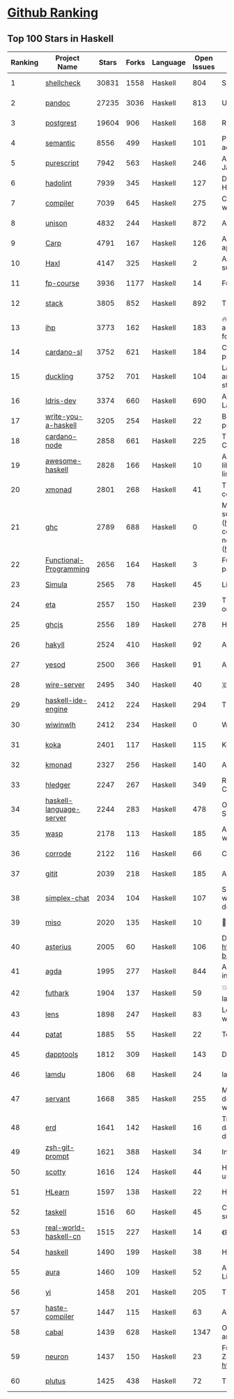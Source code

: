 [Github Ranking](../README.md)
==========

## Top 100 Stars in Haskell

| Ranking | Project Name | Stars | Forks | Language | Open Issues | Description | Last Commit |
| ------- | ------------ | ----- | ----- | -------- | ----------- | ----------- | ----------- |
| 1 | [shellcheck](https://github.com/koalaman/shellcheck) | 30831 | 1558 | Haskell | 804 | ShellCheck, a static analysis tool for shell scripts | 2022-12-15T23:48:11Z |
| 2 | [pandoc](https://github.com/jgm/pandoc) | 27235 | 3036 | Haskell | 813 | Universal markup converter | 2022-12-17T22:56:13Z |
| 3 | [postgrest](https://github.com/PostgREST/postgrest) | 19604 | 906 | Haskell | 168 | REST API for any Postgres database | 2022-12-16T04:06:37Z |
| 4 | [semantic](https://github.com/github/semantic) | 8556 | 499 | Haskell | 101 | Parsing, analyzing, and comparing source code across many languages | 2022-07-22T15:39:27Z |
| 5 | [purescript](https://github.com/purescript/purescript) | 7942 | 563 | Haskell | 246 | A strongly-typed language that compiles to JavaScript | 2022-12-16T10:47:57Z |
| 6 | [hadolint](https://github.com/hadolint/hadolint) | 7939 | 345 | Haskell | 127 | Dockerfile linter, validate inline bash, written in Haskell | 2022-12-07T13:37:00Z |
| 7 | [compiler](https://github.com/elm/compiler) | 7039 | 645 | Haskell | 275 | Compiler for Elm, a functional language for reliable webapps. | 2022-11-19T12:39:08Z |
| 8 | [unison](https://github.com/unisonweb/unison) | 4832 | 244 | Haskell | 872 | A friendly programming language from the future | 2022-12-17T04:24:34Z |
| 9 | [Carp](https://github.com/carp-lang/Carp) | 4791 | 167 | Haskell | 126 | A statically typed lisp, without a GC, for real-time applications. | 2022-12-05T15:31:00Z |
| 10 | [Haxl](https://github.com/facebook/Haxl) | 4147 | 325 | Haskell | 2 | A Haskell library that simplifies access to remote data, such as databases or web-based services.  | 2022-12-07T04:04:55Z |
| 11 | [fp-course](https://github.com/system-f/fp-course) | 3936 | 1177 | Haskell | 14 | Functional Programming Course | 2022-10-05T02:57:23Z |
| 12 | [stack](https://github.com/commercialhaskell/stack) | 3805 | 852 | Haskell | 892 | The Haskell Tool Stack | 2022-12-17T01:11:12Z |
| 13 | [ihp](https://github.com/digitallyinduced/ihp) | 3773 | 162 | Haskell | 183 | 🔥 The fastest way to build type safe web apps. IHP is a new batteries-included web framework optimized for longterm productivity and programmer happiness | 2022-12-12T08:12:29Z |
| 14 | [cardano-sl](https://github.com/input-output-hk/cardano-sl) | 3752 | 621 | Haskell | 184 | Cryptographic currency implementing Ouroboros PoS protocol | 2020-07-30T15:22:04Z |
| 15 | [duckling](https://github.com/facebook/duckling) | 3752 | 701 | Haskell | 104 | Language, engine, and tooling for expressing, testing, and evaluating composable language rules on input strings. | 2022-11-10T18:50:31Z |
| 16 | [Idris-dev](https://github.com/idris-lang/Idris-dev) | 3374 | 660 | Haskell | 690 | A Dependently Typed Functional Programming Language | 2022-10-10T19:35:55Z |
| 17 | [write-you-a-haskell](https://github.com/sdiehl/write-you-a-haskell) | 3205 | 254 | Haskell | 22 | Building a modern functional compiler from first principles. (http://dev.stephendiehl.com/fun/) | 2021-01-11T13:56:03Z |
| 18 | [cardano-node](https://github.com/input-output-hk/cardano-node) | 2858 | 661 | Haskell | 225 | The core component that is used to participate in a Cardano decentralised blockchain. | 2022-12-17T18:59:52Z |
| 19 | [awesome-haskell](https://github.com/krispo/awesome-haskell) | 2828 | 166 | Haskell | 10 | A collection of awesome Haskell links, frameworks, libraries and software. Inspired by awesome projects line. | 2022-12-15T14:45:10Z |
| 20 | [xmonad](https://github.com/xmonad/xmonad) | 2801 | 268 | Haskell | 41 | The core of xmonad, a small but functional ICCCM-compliant tiling window manager | 2022-12-03T13:15:41Z |
| 21 | [ghc](https://github.com/ghc/ghc) | 2789 | 688 | Haskell | 0 | Mirror of the Glasgow Haskell Compiler. Please submit issues and patches to GHC's Gitlab instance (https://gitlab.haskell.org/ghc/ghc). First time contributors are encouraged to get started with the newcomers info (https://gitlab.haskell.org/ghc/ghc/wikis/contributing). | 2022-12-18T02:12:06Z |
| 22 | [Functional-Programming](https://github.com/caiorss/Functional-Programming) | 2656 | 164 | Haskell | 3 | Functional Programming concepts, examples and patterns illustrated in Haskell, Ocaml and Python | 2019-08-06T22:00:55Z |
| 23 | [Simula](https://github.com/SimulaVR/Simula) | 2565 | 78 | Haskell | 45 | Linux VR Desktop | 2022-12-15T16:38:53Z |
| 24 | [eta](https://github.com/typelead/eta) | 2557 | 150 | Haskell | 239 | The Eta Programming Language, a dialect of Haskell on the JVM | 2022-07-31T17:14:19Z |
| 25 | [ghcjs](https://github.com/ghcjs/ghcjs) | 2556 | 189 | Haskell | 278 | Haskell to JavaScript compiler, based on GHC | 2022-09-25T09:08:11Z |
| 26 | [hakyll](https://github.com/jaspervdj/hakyll) | 2524 | 410 | Haskell | 92 | A static website compiler library in Haskell | 2022-11-19T16:25:33Z |
| 27 | [yesod](https://github.com/yesodweb/yesod) | 2500 | 366 | Haskell | 91 | A RESTful Haskell web framework built on WAI. | 2022-12-09T06:29:32Z |
| 28 | [wire-server](https://github.com/wireapp/wire-server) | 2495 | 340 | Haskell | 40 | 🇪🇺 Wire back-end services | 2022-12-16T16:53:14Z |
| 29 | [haskell-ide-engine](https://github.com/haskell/haskell-ide-engine) | 2412 | 224 | Haskell | 294 | The engine for haskell ide-integration. Not an IDE | 2020-12-23T06:21:46Z |
| 30 | [wiwinwlh](https://github.com/sdiehl/wiwinwlh) | 2412 | 234 | Haskell | 0 | What I Wish I Knew When Learning Haskell | 2022-02-25T06:38:14Z |
| 31 | [koka](https://github.com/koka-lang/koka) | 2401 | 117 | Haskell | 115 | Koka language compiler and interpreter | 2022-12-13T22:31:42Z |
| 32 | [kmonad](https://github.com/kmonad/kmonad) | 2327 | 256 | Haskell | 140 | An advanced keyboard manager | 2022-11-27T12:49:13Z |
| 33 | [hledger](https://github.com/simonmichael/hledger) | 2247 | 267 | Haskell | 349 | Robust, fast, intuitive plain text accounting tool with CLI, TUI and web interfaces. | 2022-12-16T22:56:23Z |
| 34 | [haskell-language-server](https://github.com/haskell/haskell-language-server) | 2244 | 283 | Haskell | 478 | Official haskell ide support via language server (LSP). Successor of ghcide & haskell-ide-engine. | 2022-12-17T22:16:26Z |
| 35 | [wasp](https://github.com/wasp-lang/wasp) | 2178 | 113 | Haskell | 185 | A programming language that understands what a web app is. | 2022-12-17T10:43:23Z |
| 36 | [corrode](https://github.com/jameysharp/corrode) | 2122 | 116 | Haskell | 66 | C to Rust translator | 2019-03-10T01:48:47Z |
| 37 | [gitit](https://github.com/jgm/gitit) | 2039 | 218 | Haskell | 185 | A wiki using HAppS, pandoc, and git | 2022-12-07T21:26:53Z |
| 38 | [simplex-chat](https://github.com/simplex-chat/simplex-chat) | 2034 | 104 | Haskell | 107 | SimpleX - the first messaging platform operating without user identifiers of any kind - 100% private by design! iOS and Android apps are released 📱! | 2022-12-17T23:35:01Z |
| 39 | [miso](https://github.com/dmjio/miso) | 2020 | 135 | Haskell | 10 | :ramen: A tasty Haskell front-end framework | 2022-12-12T16:06:42Z |
| 40 | [asterius](https://github.com/tweag/asterius) | 2005 | 60 | Haskell | 106 | DEPRECATED in favor of ghc wasm backend, see https://www.tweag.io/blog/2022-11-22-wasm-backend-merged-in-ghc | 2022-11-14T00:45:01Z |
| 41 | [agda](https://github.com/agda/agda) | 1995 | 277 | Haskell | 844 | Agda is a dependently typed programming language / interactive theorem prover. | 2022-12-17T13:38:08Z |
| 42 | [futhark](https://github.com/diku-dk/futhark) | 1904 | 137 | Haskell | 59 | :boom::computer::boom: A data-parallel functional programming language | 2022-12-17T23:49:59Z |
| 43 | [lens](https://github.com/ekmett/lens) | 1898 | 247 | Haskell | 83 | Lenses, Folds, and Traversals - Join us on web.libera.chat #haskell-lens | 2022-08-11T23:16:36Z |
| 44 | [patat](https://github.com/jaspervdj/patat) | 1885 | 55 | Haskell | 22 | Terminal-based presentations using Pandoc | 2022-10-26T16:46:12Z |
| 45 | [dapptools](https://github.com/dapphub/dapptools) | 1812 | 309 | Haskell | 143 | Dapp, Seth, Hevm, and more | 2022-10-07T15:08:27Z |
| 46 | [lamdu](https://github.com/lamdu/lamdu) | 1806 | 68 | Haskell | 24 | lamdu - towards the next generation IDE | 2022-12-12T15:42:14Z |
| 47 | [servant](https://github.com/haskell-servant/servant) | 1668 | 385 | Haskell | 255 | Main repository for the servant libraries — DSL for describing, serving, querying, mocking, documenting web applications and more! | 2022-12-15T15:31:48Z |
| 48 | [erd](https://github.com/BurntSushi/erd) | 1641 | 142 | Haskell | 16 | Translates a plain text description of a relational database schema to a graphical entity-relationship diagram. | 2022-11-21T19:18:30Z |
| 49 | [zsh-git-prompt](https://github.com/olivierverdier/zsh-git-prompt) | 1621 | 388 | Haskell | 34 | Informative git prompt for zsh | 2022-03-24T15:50:23Z |
| 50 | [scotty](https://github.com/scotty-web/scotty) | 1616 | 124 | Haskell | 44 | Haskell web framework inspired by Ruby's Sinatra, using WAI and Warp (Official Repository) | 2022-11-20T15:40:41Z |
| 51 | [HLearn](https://github.com/mikeizbicki/HLearn) | 1597 | 138 | Haskell | 22 | Homomorphic machine learning | 2016-05-29T16:51:53Z |
| 52 | [taskell](https://github.com/smallhadroncollider/taskell) | 1516 | 60 | Haskell | 45 | Command-line Kanban board/task manager with support for Trello boards and GitHub projects | 2022-02-03T16:24:25Z |
| 53 | [real-world-haskell-cn](https://github.com/huangz1990/real-world-haskell-cn) | 1515 | 227 | Haskell | 14 | 《Real World Haskell》中文翻译项目 | 2022-02-14T13:35:16Z |
| 54 | [haskell](https://github.com/tensorflow/haskell) | 1490 | 199 | Haskell | 38 | Haskell bindings for TensorFlow | 2022-07-27T20:34:00Z |
| 55 | [aura](https://github.com/fosskers/aura) | 1460 | 109 | Haskell | 52 | A secure, multilingual package manager for Arch Linux and the AUR. | 2022-11-18T01:28:01Z |
| 56 | [yi](https://github.com/yi-editor/yi) | 1458 | 201 | Haskell | 205 | The Haskell-Scriptable Editor | 2022-12-10T14:19:09Z |
| 57 | [haste-compiler](https://github.com/valderman/haste-compiler) | 1447 | 115 | Haskell | 63 | A GHC-based Haskell to JavaScript compiler | 2019-03-17T10:49:58Z |
| 58 | [cabal](https://github.com/haskell/cabal) | 1439 | 628 | Haskell | 1347 | Official upstream development repository for Cabal and cabal-install | 2022-12-17T11:31:04Z |
| 59 | [neuron](https://github.com/srid/neuron) | 1437 | 150 | Haskell | 23 | Future-proof note-taking and publishing based on Zettelkasten (superseded by Emanote: https://github.com/EmaApps/emanote) | 2022-10-14T14:21:52Z |
| 60 | [plutus](https://github.com/input-output-hk/plutus) | 1425 | 438 | Haskell | 72 | The Plutus language implementation and tools | 2022-12-17T17:26:24Z |

